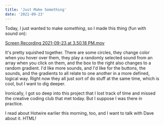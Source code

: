 ```yaml
---
title: 'Just Make Something'
date: '2021-09-23'
---
```


Today, I just wanted to make *something*, so I made this thing (fun with sound on): 

[Screen Recording 2021-09-23 at 3.50.18 PM.mov](https://s3-us-west-2.amazonaws.com/secure.notion-static.com/30861d2f-8815-4a77-8f03-9296b4624cee/Screen_Recording_2021-09-23_at_3.50.18_PM.mov)

It's pretty squished together. There are some circles, they change color when you hover over them, they play a randomly selected sound from an array when you click on them, and the box to the right also changes to a random gradient. I'd like more sounds, and I'd like for the buttons, the sounds, and the gradients to all relate to one another in a more defined, logical way. Right now they all just sort of do stuff at the same time, which is cool, but I want to dig deeper. 

Ironically, I got so deep into this project that I lost track of time and missed the creative coding club that met today. But I suppose I was there in practice.

I read about Hotwire earlier this morning, too, and I want to talk with Dave about it. HTML!